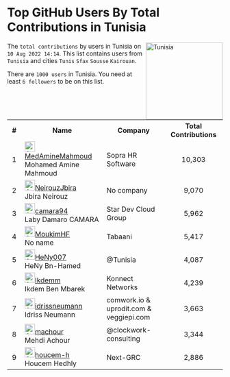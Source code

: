 # Top GitHub Users By Total Contributions in Tunisia


<a href="https://gayanvoice.github.io/top-github-users/index.html">
	<img align="right" width="180" src="https://upload.wikimedia.org/wikipedia/commons/c/ce/Flag_of_Tunisia.svg" alt="Tunisia">
</a>

The `total contributions` by users in Tunisia on `10 Aug 2022 14:14`. This list contains users from `Tunisia` and cities `Tunis` `Sfax` `Sousse` `Kairouan`.

There are `1000 users`  in Tunisia. You need at least `6 followers` to be on this list.

<br/>

<table align="center" width="882">
	<tr>
		<th width="80" align="center">#</th>
		<th width="350">Name</th>
		<th width="350">Company</th>
		<th width="250">Total Contributions</th>
	</tr>
<tr>
    <td align="center">1</td>
    <td>
        <a href="https://github.com/MedAmineMahmoud">
            <img src="https://avatars.githubusercontent.com/u/44852072?v=4" width = "24" alt = "Avatar of MedAmineMahmoud" >MedAmineMahmoud
        </a><br/>
    Mohamed Amine Mahmoud
    </td>
    <td>Sopra HR Software</td>
    <td align="center">10,303</td>
</tr>
<tr>
    <td align="center">2</td>
    <td>
        <a href="https://github.com/NeirouzJbira">
            <img src="https://avatars.githubusercontent.com/u/72602604?v=4" width = "24" alt = "Avatar of NeirouzJbira" >NeirouzJbira
        </a><br/>
    Jbira Neirouz
    </td>
    <td>No company</td>
    <td align="center">9,070</td>
</tr>
<tr>
    <td align="center">3</td>
    <td>
        <a href="https://github.com/camara94">
            <img src="https://avatars.githubusercontent.com/u/25321749?v=4" width = "24" alt = "Avatar of camara94" >camara94
        </a><br/>
    Laby Damaro CAMARA
    </td>
    <td>Star Dev Cloud Group</td>
    <td align="center">5,962</td>
</tr>
<tr>
    <td align="center">4</td>
    <td>
        <a href="https://github.com/MoukimHF">
            <img src="https://avatars.githubusercontent.com/u/28160960?v=4" width = "24" alt = "Avatar of MoukimHF" >MoukimHF
        </a><br/>
    No name
    </td>
    <td>Tabaani</td>
    <td align="center">5,417</td>
</tr>
<tr>
    <td align="center">5</td>
    <td>
        <a href="https://github.com/HeNy007">
            <img src="https://avatars.githubusercontent.com/u/59735422?v=4" width = "24" alt = "Avatar of HeNy007" >HeNy007
        </a><br/>
    HeNy Bn-Hamed
    </td>
    <td>@Tunisia</td>
    <td align="center">4,087</td>
</tr>
<tr>
    <td align="center">6</td>
    <td>
        <a href="https://github.com/Ikdemm">
            <img src="https://avatars.githubusercontent.com/u/41400280?v=4" width = "24" alt = "Avatar of Ikdemm" >Ikdemm
        </a><br/>
    Ikdem Ben Mbarek
    </td>
    <td>Konnect Networks</td>
    <td align="center">4,239</td>
</tr>
<tr>
    <td align="center">7</td>
    <td>
        <a href="https://github.com/idrissneumann">
            <img src="https://avatars.githubusercontent.com/u/12884347?v=4" width = "24" alt = "Avatar of idrissneumann" >idrissneumann
        </a><br/>
    Idriss Neumann
    </td>
    <td>comwork.io & uprodit.com & veggiepi.com</td>
    <td align="center">3,663</td>
</tr>
<tr>
    <td align="center">8</td>
    <td>
        <a href="https://github.com/machour">
            <img src="https://avatars.githubusercontent.com/u/304450?v=4" width = "24" alt = "Avatar of machour" >machour
        </a><br/>
    Mehdi Achour
    </td>
    <td>@clockwork-consulting</td>
    <td align="center">3,344</td>
</tr>
<tr>
    <td align="center">9</td>
    <td>
        <a href="https://github.com/houcem-h">
            <img src="https://avatars.githubusercontent.com/u/21975700?v=4" width = "24" alt = "Avatar of houcem-h" >houcem-h
        </a><br/>
    Houcem Hedhly
    </td>
    <td>Next-GRC</td>
    <td align="center">2,886</td>
</tr>
